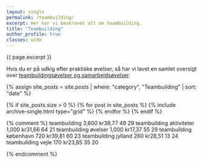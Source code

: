 ```yaml
---
layout: single
permalink: /teambuilding/
excerpt: Her har vi beskrevet alt om teambuilding.
title: "Teambuilding"
author_profile: true
classes: wide
---
```


{{ page.excerpt }}

Hvis du er på udkig efter praktiske øvelser, så har vi lavet en samlet oversigt over [teambuildingsøvelser og samarbejdsøvelser](/samarbejdsovelser/).

{% assign site_posts = site.posts | where: "category", "Teambuilding" | sort: "date" %}

<div class="feature__wrapper">

{% if site_posts.size > 0 %}
  {% for post in site_posts %}
    {% include archive-single.html type="grid" %}
  {% endfor %}
{% endif %}

</div>

{% comment %}
teambuilding
3,600
kr38,77
49
29
teambuilding aktiviteter
1,000
kr31,66
64
21
teambuilding øvelser
1,000
kr17,37
55
29
teambuilding københavn
720
kr39,81
60
23
teambuilding jylland
260
kr28,51
13
24
teambuilding vejle
170
kr23,85
35
20

{% endcomment %}
